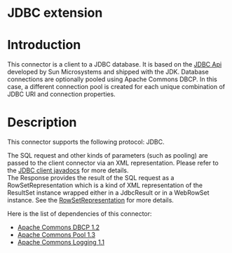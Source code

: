 JDBC extension
==============

Introduction
============

This connector is a client to a JDBC database. It is based on the [JDBC
Api](http://java.sun.com/products/jdbc/)
developed by Sun Microsystems and shipped with the JDK. Database
connections are optionally pooled using Apache Commons DBCP. In this
case, a different connection pool is created for each unique combination
of JDBC URI and connection properties.

Description
===========

This connector supports the following protocol: JDBC.

The SQL request and other kinds of parameters (such as pooling) are
passed to the client connector via an XML representation. Please refer
to the [JDBC client
javadocs](http://restlet.org/learn/javadocs/1.1/ext/com/noelios/restlet/ext/jdbc/JdbcClientHelper.html)
for more details. \
 The Response provides the result of the SQL request as a
RowSetRepresentation which is a kind of XML representation of the
ResultSet instance wrapped either in a JdbcResult or in a WebRowSet
instance. See the
[RowSetRepresentation](http://restlet.org/learn/javadocs/1.1/ext/com/noelios/restlet/ext/jdbc/RowSetRepresentation.html)
for more details.

Here is the list of dependencies of this connector:

-   [Apache Commons DBCP
    1.2](http://jakarta.apache.org/commons/dbcp/)
-   [Apache Commons Pool
    1.3](http://jakarta.apache.org/commons/pool/)
-   [Apache Commons Logging
    1.1](http://jakarta.apache.org/commons/logging/)

